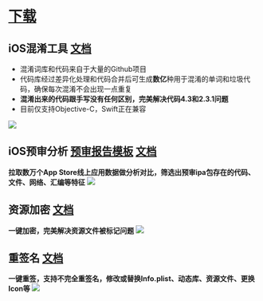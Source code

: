 # [下载](https://file.nichaoge.com/U8MdVy9x0q7gp5tuiitM3VhSQqi0BvhH/ReviewTools.dmg)

## iOS混淆工具 [文档](https://nichaoge.com/hx.html)
- 混淆词库和代码来自于大量的Github项目  
- 代码库经过差异化处理和代码合并后可生成**数亿**种用于混淆的单词和垃圾代码，确保每次混淆不会出现一点重复  
- **混淆出来的代码跟手写没有任何区别，完美解决代码4.3和2.3.1问题**
- 目前仅支持Objective-C，Swift正在兼容

![](https://file.nichaoge.com/SF3VtcYiys5jkgSPQJ8NQsQh9NQzihgm/hx.gif)

## iOS预审分析 [预审报告模板](https://file.nichaoge.com/95h48gnHr8kemUwdjiwQa6Cfv8qGzYWO/%E9%A2%84%E5%AE%A1%E6%8A%A5%E5%91%8A%E6%A8%A1%E6%9D%BF.html) [文档](https://nichaoge.com/review.html)
**拉取数万个App Store线上应用数据做分析对比，筛选出预审ipa包存在的代码、文件、网络、汇编等特征**
![](https://file.nichaoge.com/PxsoQ9PuxxGG43SLRY5KQFE37PBsr8mE/review.png)

## 资源加密 [文档](https://nichaoge.com/encrypt.html)
**一键加密，完美解决资源文件被标记问题**
![](https://file.nichaoge.com/L27x5obP1HszJ3wToj7YcmqrfQB0Am5m/encrypt.gif)

## 重签名 [文档](https://nichaoge.com/resign.html)
**一键重签，支持不完全重签名，修改或替换Info.plist、动态库、资源文件、更换Icon等**
![](https://file.nichaoge.com/HfXzOdI8kjVkwiwKeflJ5qbVP9RuU3Iv/resign.gif)


